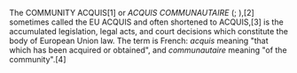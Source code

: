 The COMMUNITY ACQUIS[1] or _ACQUIS COMMUNAUTAIRE_ (; ),[2] sometimes called the EU ACQUIS and often shortened to ACQUIS,[3] is the accumulated legislation, legal acts, and court decisions which constitute the body of European Union law. The term is French: _acquis_ meaning "that which has been acquired or obtained", and _communautaire_ meaning "of the community".[4]
